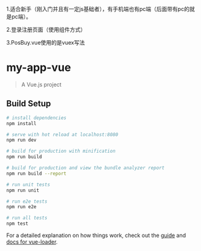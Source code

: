 1.适合新手（刚入门并且有一定js基础者），有手机端也有pc端（后面带有pc的就是pc端）。

2.登录注册页面（使用组件方式）

3.PosBuy.vue使用的是vuex写法


# my-app-vue

> A Vue.js project

## Build Setup

``` bash
# install dependencies
npm install

# serve with hot reload at localhost:8080
npm run dev

# build for production with minification
npm run build

# build for production and view the bundle analyzer report
npm run build --report

# run unit tests
npm run unit

# run e2e tests
npm run e2e

# run all tests
npm test
```

For a detailed explanation on how things work, check out the [guide](http://vuejs-templates.github.io/webpack/) and [docs for vue-loader](http://vuejs.github.io/vue-loader).
